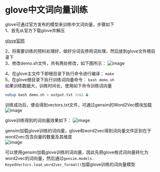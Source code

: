 glove中文词向量训练
================

glove可通过官方发布的模型来训练中文词向量，步骤如下<br>
1、首先从官方下载glove并解压<br>

[glove官网](https://github.com/stanfordnlp/GloVe)
<br>

2、将需要训练的预料处理好，做好分词去停用词处理，然后放到glove文件根目录下<br>
3、修改demo.sh文件，共有两处修改，如下图所示：
![image](https://github.com/zlsdu/Word-Embedding/blob/master/phone/glove1.png)

4、在glove主文件下即根目录下执行命令进行编译： `make` <br>
5、在glove根目录下执行训练词向量命令： `bash demo.sh`  <br> 
如果训练数据大，训练时间长，使用如下命令训练词向量<br>

```Bash
nohup bash demo.sh > output.txt 2>&1 &
```

训练成功后，便会得到vectors.txt文件，可通过gensim的Word2Vec模块加载
![image](https://github.com/zlsdu/Word-Embedding/blob/master/phone/glove2.png)

glove训练得到的词向量效果如下：
![image](https://github.com/zlsdu/Word-Embedding/blob/master/phone/glove3.png)

gensim加载glove训练的词向量，glove和word2vec得到词向量文件区别在于word2vec包含向量的数量及其维度<br>
![image](https://github.com/zlsdu/Word-Embedding/blob/master/phone/glove4.png)

可以使用gensim加载glove训练的词向量，因此先把glove格式词向量转化为word2vec的词向量，然后通过`gensim.models. KeyedVectors.load_word2vec_format()`加载glove训练的词向量模型
